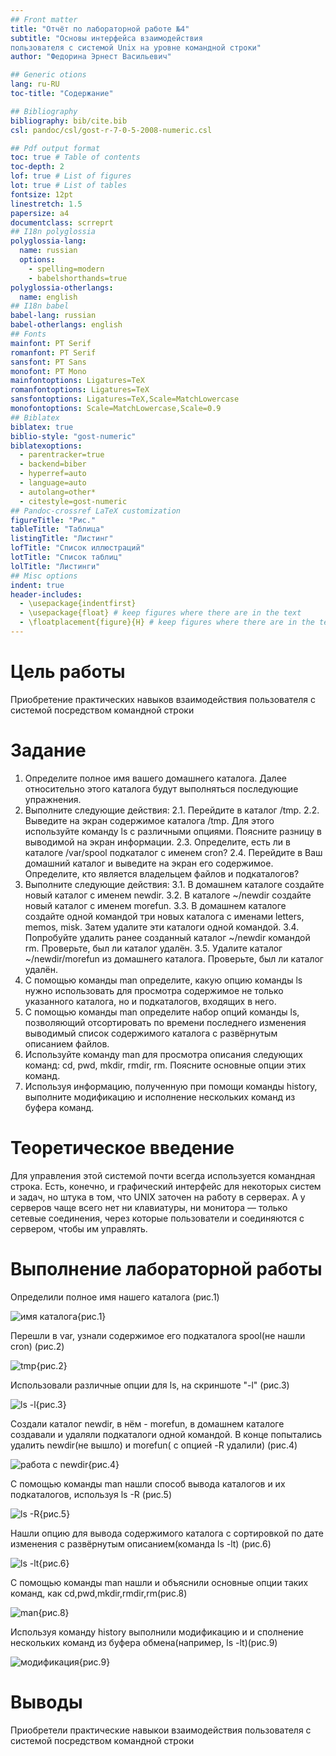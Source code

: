 ```yaml
---
## Front matter
title: "Отчёт по лабораторной работе №4"
subtitle: "Основы интерфейса взаимодействия
пользователя с системой Unix на уровне командной строки"
author: "Федорина Эрнест Васильевич"

## Generic otions
lang: ru-RU
toc-title: "Содержание"

## Bibliography
bibliography: bib/cite.bib
csl: pandoc/csl/gost-r-7-0-5-2008-numeric.csl

## Pdf output format
toc: true # Table of contents
toc-depth: 2
lof: true # List of figures
lot: true # List of tables
fontsize: 12pt
linestretch: 1.5
papersize: a4
documentclass: scrreprt
## I18n polyglossia
polyglossia-lang:
  name: russian
  options:
	- spelling=modern
	- babelshorthands=true
polyglossia-otherlangs:
  name: english
## I18n babel
babel-lang: russian
babel-otherlangs: english
## Fonts
mainfont: PT Serif
romanfont: PT Serif
sansfont: PT Sans
monofont: PT Mono
mainfontoptions: Ligatures=TeX
romanfontoptions: Ligatures=TeX
sansfontoptions: Ligatures=TeX,Scale=MatchLowercase
monofontoptions: Scale=MatchLowercase,Scale=0.9
## Biblatex
biblatex: true
biblio-style: "gost-numeric"
biblatexoptions:
  - parentracker=true
  - backend=biber
  - hyperref=auto
  - language=auto
  - autolang=other*
  - citestyle=gost-numeric
## Pandoc-crossref LaTeX customization
figureTitle: "Рис."
tableTitle: "Таблица"
listingTitle: "Листинг"
lofTitle: "Список иллюстраций"
lotTitle: "Список таблиц"
lolTitle: "Листинги"
## Misc options
indent: true
header-includes:
  - \usepackage{indentfirst}
  - \usepackage{float} # keep figures where there are in the text
  - \floatplacement{figure}{H} # keep figures where there are in the text
---
```


# Цель работы
Приобретение практических навыков взаимодействия пользователя с системой посредством командной строки

# Задание

1. Определите полное имя вашего домашнего каталога. Далее относительно этого каталога будут выполняться последующие упражнения.
2. Выполните следующие действия:
2.1. Перейдите в каталог /tmp.
2.2. Выведите на экран содержимое каталога /tmp. Для этого используйте команду ls
с различными опциями. Поясните разницу в выводимой на экран информации.
2.3. Определите, есть ли в каталоге /var/spool подкаталог с именем cron?
2.4. Перейдите в Ваш домашний каталог и выведите на экран его содержимое. Определите, кто является владельцем файлов и подкаталогов?
3. Выполните следующие действия:
3.1. В домашнем каталоге создайте новый каталог с именем newdir.
3.2. В каталоге ~/newdir создайте новый каталог с именем morefun.
3.3. В домашнем каталоге создайте одной командой три новых каталога с именами
letters, memos, misk. Затем удалите эти каталоги одной командой.
3.4. Попробуйте удалить ранее созданный каталог ~/newdir командой rm. Проверьте,
был ли каталог удалён.
3.5. Удалите каталог ~/newdir/morefun из домашнего каталога. Проверьте, был ли
каталог удалён.
4. С помощью команды man определите, какую опцию команды ls нужно использовать для просмотра содержимое не только указанного каталога, но и подкаталогов,
входящих в него.
5. С помощью команды man определите набор опций команды ls, позволяющий отсортировать по времени последнего изменения выводимый список содержимого каталога
с развёрнутым описанием файлов.
6. Используйте команду man для просмотра описания следующих команд: cd, pwd, mkdir,
rmdir, rm. Поясните основные опции этих команд.
7. Используя информацию, полученную при помощи команды history, выполните модификацию и исполнение нескольких команд из буфера команд.

# Теоретическое введение

Для управления этой системой почти всегда используется командная строка. Есть, конечно, и графический интерфейс для некоторых систем и задач, но штука в том, что UNIX заточен на работу в серверах. А у серверов чаще всего нет ни клавиатуры, ни монитора — только сетевые соединения, через которые пользователи и соединяются с сервером, чтобы им управлять.

# Выполнение лабораторной работы

Определили полное имя нашего каталога (рис.1)

![имя каталога](image/1.png){рис.1}


Перешли в var, узнали содержимое его подкаталога spool(не нашли cron) (рис.2)

![tmp](image/2.png){рис.2}



Использовали различные опции для ls, на скриншоте "-l" (рис.3)

![ls -l](image/3.png){рис.3}



Создали каталог newdir, в нём - morefun, в домашнем каталоге создавали и удаляли подкаталоги одной командой. В конце попытались удалить newdir(не вышло) и morefun( с опцией -R удалили) (рис.4)

![работа с newdir](image/4.png){рис.4}



С помощью команды man нашли способ вывода каталогов и их подкаталогов, используя ls -R (рис.5)

![ls -R](image/5.png){рис.5}



Нашли опцию для вывода содержимого каталога с сортировкой по дате изменения с развёрнутым описанием(команда ls -lt) (рис.6)

![ls -lt](image/6.png){рис.6}



 С помощью команды man нашли и объяснили основные опции таких команд, как cd,pwd,mkdir,rmdir,rm(рис.8)

![man](image/8.png){рис.8}



Используя команду history выполнили модификацию и и сполнение нескольких команд из буфера обмена(например, ls -lt)(рис.9)

![модификация](image/9.png){рис.9}




# Выводы
Приобретели практические навыкои взаимодействия пользователя с системой посредством командной строки

